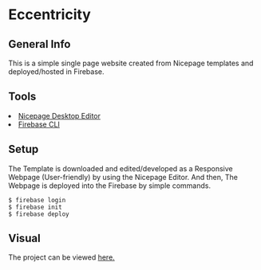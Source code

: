 # Eccentricity

## General Info
  This is a simple single page website created from Nicepage templates and deployed/hosted in Firebase.
## Tools
<li><a href= "https://nicepage.com/download">Nicepage Desktop Editor</a></li>
<li><a href= "https://firebase.google.com/docs/cli#install-cli-windows">Firebase CLI</a></li>
  
## Setup
  The Template is downloaded and edited/developed as a Responsive Webpage (User-friendly) by using the Nicepage Editor.
And then, The Webpage is deployed into the Firebase by simple commands.
```
$ firebase login
$ firebase init
$ firebase deploy
```
## Visual
The project can be viewed <a href="eccentricity-new.web.app">here.</a>

